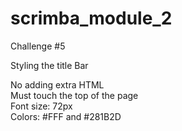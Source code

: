 # scrimba_module_2
Challenge #5

Styling the title Bar
  
No adding extra HTML  
Must touch the top of the page  
Font size: 72px  
Colors: #FFF and #281B2D  
